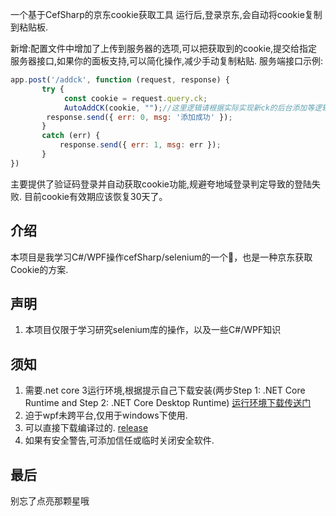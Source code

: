 一个基于CefSharp的京东cookie获取工具
运行后,登录京东,会自动将cookie复制到粘贴板.

新增:配置文件中增加了上传到服务器的选项,可以把获取到的cookie,提交给指定服务器接口,如果你的面板支持,可以简化操作,减少手动复制粘贴.
服务端接口示例:
 ```JavaScript
app.post('/addck', function (request, response) {
        try {
             const cookie = request.query.ck;
             AutoAddCK(cookie, "");//这里逻辑请根据实际实现新ck的后台添加等逻辑.
	     response.send({ err: 0, msg: '添加成功' });
        }
        catch (err) {
            response.send({ err: 1, msg: err });
        }
})
 ```


主要提供了验证码登录并自动获取cookie功能,规避夸地域登录判定导致的登陆失败. 
目前cookie有效期应该恢复30天了。
## 介绍

本项目是我学习C#/WPF操作cefSharp/selenium的一个🌰，也是一种京东获取Cookie的方案.

## 声明

1. 本项目仅限于学习研究selenium库的操作，以及一些C#/WPF知识

## 须知

1. 需要.net core 3运行环境,根据提示自己下载安装(两步Step 1: .NET Core Runtime and Step 2: .NET Core Desktop Runtime) [运行环境下载传送门](https://dotnet.microsoft.com/download/dotnet/3.0/runtime)
2. 迫于wpf未跨平台,仅用于windows下使用.
3. 可以直接下载编译过的. [release](https://github.com/zhanggaolei001/JdLoginTool/releases)
4. 如果有安全警告,可添加信任或临时关闭安全软件.
## 最后
别忘了点亮那颗星哦
